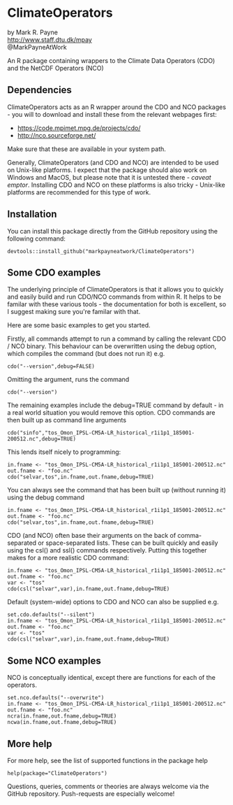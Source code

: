 # ClimateOperators

by Mark R. Payne<br>
http://www.staff.dtu.dk/mpay <br>
@MarkPayneAtWork

An R package containing wrappers to the Climate Data Operators (CDO) and the NetCDF Operators (NCO)

## Dependencies
ClimateOperators acts as an R wrapper around the CDO and NCO packages - you will to download and install these from the relevant webpages first:

* https://code.mpimet.mpg.de/projects/cdo/ 
* http://nco.sourceforge.net/ 

Make sure that these are available in your system path. 

Generally, ClimateOperators (and CDO and NCO) are intended to be used on Unix-like platforms. I expect that the package should also work on Windows and MacOS, but please note that it is untested there - *caveat emptor*. Installing CDO and NCO on these platforms is also tricky - Unix-like platforms are recommended for this type of work.

## Installation

You can install this package directly from the GitHub repository using the following command:

```{R}
devtools::install_github("markpayneatwork/ClimateOperators")
```

## Some CDO examples

The underlying principle of ClimateOperators is that it allows you to quickly and easily build and run CDO/NCO commands from within R. It helps to be familar with these various tools - the documentation for both is excellent, so I suggest making sure you're familar with that.

Here are some basic examples to get you started.

Firstly, all commands attempt to run a command by calling the relevant CDO / NCO binary. This behaviour can be overwritten using the debug option, which compiles the command (but does not run it) e.g.

```{R}
cdo("--version",debug=FALSE)
```

Omitting the argument, runs the command
```{R}
cdo("--version")
```

The remaining examples include the debug=TRUE command by default - in a real world situation you would remove this option. CDO commands are then built up as command line arguments
```{R}
cdo("sinfo","tos_Omon_IPSL-CM5A-LR_historical_r1i1p1_185001-200512.nc",debug=TRUE)
```
This lends itself nicely to programming:
```{R}
in.fname <- "tos_Omon_IPSL-CM5A-LR_historical_r1i1p1_185001-200512.nc"
out.fname <- "foo.nc"
cdo("selvar,tos",in.fname,out.fname,debug=TRUE) 
```
You can always see the command that has been built up (without running it) using the debug command
```{R}
in.fname <- "tos_Omon_IPSL-CM5A-LR_historical_r1i1p1_185001-200512.nc"
out.fname <- "foo.nc"
cdo("selvar,tos",in.fname,out.fname,debug=TRUE) 
```
CDO (and NCO) often base their arguments on the back of comma-separated or space-separated lists. These can be built quickly and easily using the csl() and ssl() commands respectively. Putting this together makes for a more realistic CDO command:
```{R}
in.fname <- "tos_Omon_IPSL-CM5A-LR_historical_r1i1p1_185001-200512.nc"
out.fname <- "foo.nc"
var <- "tos"
cdo(csl("selvar",var),in.fname,out.fname,debug=TRUE) 
```

Default (system-wide) options to CDO and NCO can also be supplied e.g.
```{R}
set.cdo.defaults("--silent")
in.fname <- "tos_Omon_IPSL-CM5A-LR_historical_r1i1p1_185001-200512.nc"
out.fname <- "foo.nc"
var <- "tos"
cdo(csl("selvar",var),in.fname,out.fname,debug=TRUE) 
```

## Some NCO examples

NCO is conceptually identical, except there are functions for each of the operators.
```{R}
set.nco.defaults("--overwrite")
in.fname <- "tos_Omon_IPSL-CM5A-LR_historical_r1i1p1_185001-200512.nc"
out.fname <- "foo.nc"
ncra(in.fname,out.fname,debug=TRUE) 
ncwa(in.fname,out.fname,debug=TRUE) 
```
## More help

For more help, see the list of supported functions in the package help
```{R}
help(package="ClimateOperators")
```
Questions, queries, comments or theories are always welcome via the GitHub repository. Push-requests are especially welcome!
